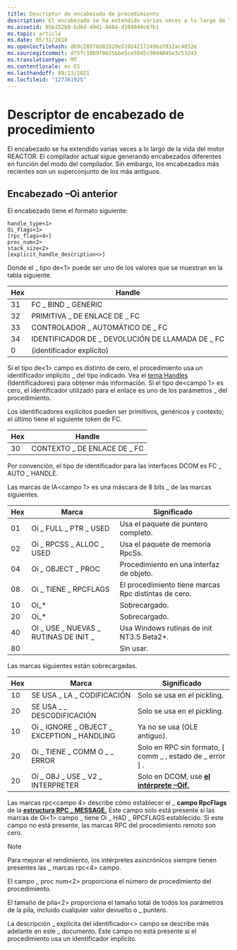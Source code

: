 ```yaml
---
title: Descriptor de encabezado de procedimiento
description: El encabezado se ha extendido varias veces a lo largo de la vida del motor REACTOR. El compilador actual sigue generando encabezados diferentes en función del modo del compilador. Sin embargo, los encabezados más recientes son un superconjunto de los más antiguos.
ms.assetid: 05b152b9-bd6d-49d1-8484-d104949c67b1
ms.topic: article
ms.date: 05/31/2018
ms.openlocfilehash: db9c28878d82820e519242172496a7932ac4832e
ms.sourcegitcommit: d75fc10b9f0825bbe5ce5045c90d4045e3c53243
ms.translationtype: MT
ms.contentlocale: es-ES
ms.lasthandoff: 09/13/2021
ms.locfileid: "127361925"
---
```

# <a name="procedure-header-descriptor"></a>Descriptor de encabezado de procedimiento

El encabezado se ha extendido varias veces a lo largo de la vida del motor REACTOR. El compilador actual sigue generando encabezados diferentes en función del modo del compilador. Sin embargo, los encabezados más recientes son un superconjunto de los más antiguos.

## <a name="the-old-oi-header"></a>Encabezado –Oi anterior

El encabezado tiene el formato siguiente:

``` syntax
handle_type<1> 
Oi_flags<1>
[rpc_flags<4>]
proc_num<2>  
stack_size<2>
[explicit_handle_description<>]
```

Donde el \_ tipo de<1> puede ser uno de los valores que se muestran en la tabla siguiente.



| Hex | Handle               |
|-----|----------------------|
| 31  | FC \_ BIND \_ GENERIC    |
| 32  | PRIMITIVA \_ DE ENLACE DE \_ FC  |
| 33  | CONTROLADOR \_ AUTOMÁTICO DE \_ FC     |
| 34  | IDENTIFICADOR DE \_ DEVOLUCIÓN DE LLAMADA DE \_ FC |
| 0   | (identificador explícito)    |



 

Si el tipo de<1> campo es distinto de cero, el procedimiento usa un identificador implícito \_ del tipo indicado. Vea el [tema Handles](handles.md) (Identificadores) para obtener más información. Si el tipo de<campo 1> es cero, el identificador utilizado para el enlace es uno de los parámetros \_ del procedimiento.

Los identificadores explícitos pueden ser primitivos, genéricos y contexto; el último tiene el siguiente token de FC.



| Hex | Handle            |
|-----|-------------------|
| 30  | CONTEXTO \_ DE ENLACE DE \_ FC |



 

Por convención, el tipo de identificador para las interfaces DCOM es FC \_ AUTO \_ HANDLE.

Las marcas de IA<campo 1> es una máscara de 8 bits \_ de las marcas siguientes.



| Hex | Marca                         | Significado                                  |
|-----|------------------------------|------------------------------------------|
| 01  | Oi \_ FULL \_ PTR \_ USED          | Usa el paquete de puntero completo.           |
| 02  | Oi \_ RPCSS \_ ALLOC \_ USED       | Usa el paquete de memoria RpcSs.           |
| 04  | Oi \_ OBJECT \_ PROC             | Procedimiento en una interfaz de objeto.      |
| 08  | Oi \_ TIENE \_ RPCFLAGS            | El procedimiento tiene marcas Rpc distintas de cero.     |
| 10  | Oi\_\*                       | Sobrecargado.                              |
| 20  | Oi\_\*                       | Sobrecargado.                              |
| 40  | OI \_ USE \_ NUEVAS \_ RUTINAS DE INIT \_ | Usa Windows rutinas de init NT3.5 Beta2+. |
| 80  |                              | Sin usar.                                  |



 

Las marcas siguientes están sobrecargadas.



| Hex | Marca                                    | Significado                                             |
|-----|-----------------------------------------|-----------------------------------------------------|
| 10  | SE USA \_ LA \_ CODIFICACIÓN                        | Solo se usa en el pickling.                              |
| 20  | SE USA \_ \_ DESCODIFICACIÓN                        | Solo se usa en el pickling.                              |
| 10  | Oi \_ IGNORE \_ OBJECT \_ EXCEPTION \_ HANDLING | Ya no se usa (OLE antiguo).                         |
| 20  | Oi \_ TIENE \_ COMM O \_ \_ ERROR                | Solo en RPC sin formato, \[ comm \_ , estado de \_ error \] .        |
| 20  | Oi \_ OBJ \_ USE \_ V2 \_ INTERPRETER           | Solo en DCOM, use [**el intérprete –Oif.**](/windows/desktop/Midl/-oi) |



 

Las marcas rpc<campo 4> describe cómo establecer el \_ **campo RpcFlags** de la [**estructura RPC \_ MESSAGE.**](/windows/desktop/api/RpcdceP/ns-rpcdcep-rpc_message) Este campo solo está presente si las marcas de Oi<1> campo \_ tiene Oi \_ HAD \_ RPCFLAGS establecido. Si este campo no está presente, las marcas RPC del procedimiento remoto son cero.

> [!Note]  
> Para mejorar el rendimiento, los intérpretes asincrónicos siempre tienen presentes las \_ marcas rpc<4> campo.

 

El campo \_ proc num<2> proporciona el número de procedimiento del procedimiento.

El tamaño de pila<2> proporciona el tamaño total de todos los parámetros de la pila, incluido cualquier valor devuelto o \_ puntero.

La descripción \_ explícita del identificador<> campo se describe más adelante en este \_ documento. Este campo no está presente si el procedimiento usa un identificador implícito.

 

 